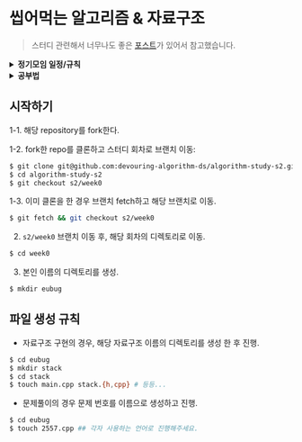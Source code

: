 # 씹어먹는 알고리즘 & 자료구조

> 스터디 관련해서 너무나도 좋은 [포스트](https://gmlwjd9405.github.io/2018/05/14/how-to-study-algorithms.html)가 있어서 참고했습니다.


<details>
<summary><b>정기모임 일정/규칙</b></summary>
<ul>
    <li><b>모임 일정</b></li>
    <ul>
        <li>매주 월요일 오후 9시(JST) @ Discord</li>
    </ul>
    <li><b>모임 규칙</b></li>
    <ul>
        <li><b>개인</b></li>
        <ul>
            <li>공통 주제에 대한 내용을 공부하고 정리한다 (각자 방식에 따라서 정리).</li>
            <li>주제와 관련된 동일한 <a href="https://www.acmicpc.net">알고리즘 문제</a>를 풀고 github에 공유한다.</li>
            <li>정해진 조원의 코드에 대한 피드백을 주석으로 달아 github에 올린다.</li>
            <ul>
                <li> <a href="https://search.naver.com/search.naver?sm=tab_hty.top&where=nexearch&query=사다리타기&oquery=사다리타&tqi=h4%2Bo7sprvTossAlz%2FXossssssgd-442946">사다리타기</a>로 페어를 랜덤으로 결정.</li>
            </ul>
            <li>자신의 코드에 대한 피드백을 확인하고 수정하여 github에 올린다.</li>
        </ul>
        <li><b>스터디</b></li>
        <ul>
            <li>공통 주제 정리한 내용 간단히 공유.</li>
            <li>문제 풀이 피드백</li>
            <ul>
                <li>왜 이런 피드백을 주었는지 또는 받았는지 궁금하거나,</li>
                <li>어떤 피드백을 받았고 어떻게 수정했는지 공유</li>
            </ul>
            <li>해당 알고리즘 문제를 푸는 좋은 방법에 대해 공유</li>
        </ul>
    </ul>
</ul>
</details>

<details>
<summary> <b>공부법</b> </summary>
<ol>
    <li>공통 주제를 공부하고 이해한다.</li>
    <li>주제와 관련된 알고리즘 문제를 풀어본다.</li>
    <ul>
        <li>한 시간 정도 고민해보고 모르겠으면 포기한다.</li>
        <li>다른 사람의 풀이를 보고 이해한다.</li>
    </ul>
    <li>1,2번에서 이해가 잘 가지 않는 부분이 있으면 질문한다.</li>
    <ul>
        <li>디스코드 질문방에 질문을 한다.</li>
        <li>이런 사소한 질문도 해도되나 싶은것도 질문한다.</li>
        <li>다른 사람들도 참고 할 수 있도록 질문은 삭제하지 않는다.</li>
    </ul>
    <li> 1,2,3번 후에 다시 문제를 풀어본다.</li>
    <ul>
        <li>모르겠으면 다시 풀이를 본다.</li>
        <li>그래도 모르겠으면 게임을 하거나, 책을 읽거나, 산책을 가거나, 다른 행동을 한 후, 다른 문제를 풀어본다.</li>
    </ul>
</ol>

**Tip**
- 충분히 고민해보고 노력해보고 나서 포기하는 것이 중요하다. 한-두 시간 정도 고민해도 모르겠으면 풀이를 참고한다.
- 풀이를 참고해서 푼 문제도 본인이 해결했다고 생각한다.
- 프로그래밍을 많이 하는 것도 중요하지만 생각을 많이 하는 것이 중요하다.
- 자신의 풀이에 대한 회고와 더 좋은 풀이 방법을 찾는 것이 중요하다.
</details>

## 시작하기

1-1. 해당 repository를 fork한다.

1-2. fork한 repo를 클론하고 스터디 회차로 브랜치 이동:
```zsh
$ git clone git@github.com:devouring-algorithm-ds/algorithm-study-s2.git # fork한 리포
$ cd algorithm-study-s2
$ git checkout s2/week0
```

1-3. 이미 클론을 한 경우 브랜치 fetch하고 해당 브랜치로 이동.
```zsh
$ git fetch && git checkout s2/week0
```
 
2. `s2/week0` 브랜치 이동 후, 해당 회차의 디렉토리로 이동.
```zsh
$ cd week0 
```

3. 본인 이름의 디렉토리를 생성.
```zsh
$ mkdir eubug
```

## 파일 생성 규칙
- 자료구조 구현의 경우, 해당 자료구조 이름의 디렉토리를 생성 한 후 진행.
```zsh
$ cd eubug
$ mkdir stack
$ cd stack
$ touch main.cpp stack.{h,cpp} # 등등... 
```
- 문제풀이의 경우 문제 번호를 이름으로 생성하고 진행.
```zsh
$ cd eubug
$ touch 2557.cpp ## 각자 사용하는 언어로 진행해주세요.
```
